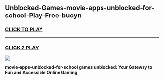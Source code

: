 
## Unblocked-Games-movie-apps-unblocked-for-school-Play-Free-bucyn
<h3>
<a href="https://premium76.site?title=movie-apps-unblocked-for-school&ref=23A">CLICK TO PLAY</a></h3>
<hr>

<h3>
<a href="https://premium76.site?title=movie-apps-unblocked-for-school&ref=23A">CLICK 2 PLAY</a>
  
</h3>

<a href="https://premium76.site?title=movie-apps-unblocked-for-school&ref=23A"><img src="https://clearcache.store/games.png"></a>


**movie-apps-unblocked-for-school games unblocked: Your Gateway to Fun and Accessible Online Gaming**
